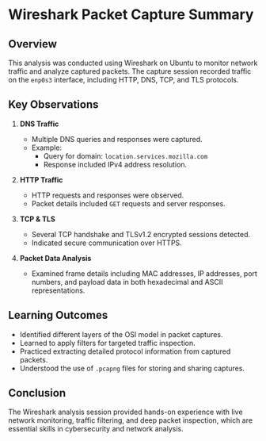 # Wireshark Packet Capture Summary

## Overview
This analysis was conducted using Wireshark on Ubuntu to monitor network traffic and analyze captured packets. The capture session recorded traffic on the `enp0s3` interface, including HTTP, DNS, TCP, and TLS protocols.

## Key Observations
1. **DNS Traffic**
   - Multiple DNS queries and responses were captured.
   - Example:
     - Query for domain: `location.services.mozilla.com`
     - Response included IPv4 address resolution.
   
2. **HTTP Traffic**
   - HTTP requests and responses were observed.
   - Packet details included `GET` requests and server responses.

3. **TCP & TLS**
   - Several TCP handshake and TLSv1.2 encrypted sessions detected.
   - Indicated secure communication over HTTPS.

4. **Packet Data Analysis**
   - Examined frame details including MAC addresses, IP addresses, port numbers, and payload data in both hexadecimal and ASCII representations.

## Learning Outcomes
- Identified different layers of the OSI model in packet captures.
- Learned to apply filters for targeted traffic inspection.
- Practiced extracting detailed protocol information from captured packets.
- Understood the use of `.pcapng` files for storing and sharing captures.

## Conclusion
The Wireshark analysis session provided hands-on experience with live network monitoring, traffic filtering, and deep packet inspection, which are essential skills in cybersecurity and network analysis.
